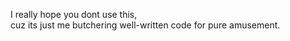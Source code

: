 I really hope you dont use this,<br>
cuz its just me butchering well-written code for pure amusement.